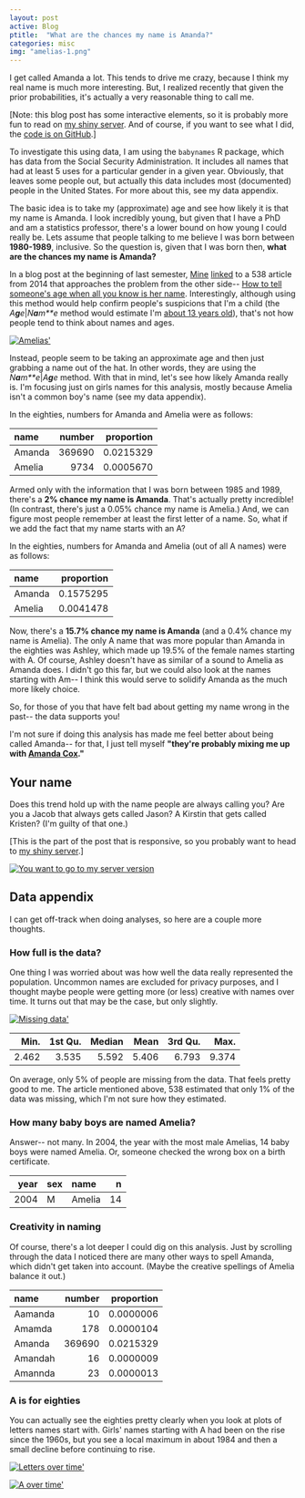 ```yaml
---
layout: post
active: Blog
ptitle:  "What are the chances my name is Amanda?" 
categories: misc
img: "amelias-1.png"
---
```


I get called Amanda a lot. This tends to drive me crazy, because I think
my real name is much more interesting. But, I realized recently that
given the prior probabilities, it's actually a very reasonable thing to
call me.

[Note: this blog post has some interactive elements, so it is probably more fun to read on [my shiny server](https://ameliamn.shinyapps.io/Amanda/). And of course, if you want to see what I did, the [code is on GitHub](https://github.com/AmeliaMN/shiny-server/blob/master/Amanda/Amanda.Rmd).]

<!--more-->

To investigate this using data, I am using the `babynames` R package,
which has data from the Social Security Administration. It includes all
names that had at least 5 uses for a particular gender in a given year.
Obviously, that leaves some people out, but actually this data includes
most (documented) people in the United States. For more about this, see
my data appendix.

The basic idea is to take my (approximate) age and see how likely it is
that my name is Amanda. I look incredibly young, but given that I have a
PhD and am a statistics professor, there's a lower bound on how young I
could really be. Lets assume that people talking to me believe I was
born between **1980-1989**, inclusive. So the question is, given that I
was born then, **what are the chances my name is Amanda?**

In a blog post at the beginning of last semester,
[Mine](http://www2.stat.duke.edu/~mc301/)
[linked](http://citizen-statistician.org/2016/08/13/a-timely-first-day-of-class-example-for-fall-2016-trump-tweets/)
to a 538 article from 2014 that approaches the problem from the other
side-- [How to tell someone's age when all you know is her
name](http://fivethirtyeight.com/features/how-to-tell-someones-age-when-all-you-know-is-her-name/).
Interestingly, although using this method would help confirm people's
suspicions that I'm a child (the *A**g**e*|*N**a**m**e* method would
estimate I'm [about 13 years
old](http://rhiever.github.io/name-age-calculator/index.html?Gender=F&Name=Amelia)),
that's not how people tend to think about names and ages.

<a class="thumb" href=""><img src="{{ site.baseurl }}/img/amelias-1.png" class="img-responsive" alt="Amelias'"></a>

Instead, people seem to be taking an approximate age and then just
grabbing a name out of the hat. In other words, they are using the
*N**a**m**e*|*A**g**e* method. With that in mind, let's see how likely
Amanda really is. I'm focusing just on girls names for this analysis,
mostly because Amelia isn't a common boy's name (see my data appendix).

In the eighties, numbers for Amanda and Amelia were as follows:

<table>
<thead>
<tr class="header">
<th align="left">name</th>
<th align="right">number</th>
<th align="right">proportion</th>
</tr>
</thead>
<tbody>
<tr class="odd">
<td align="left">Amanda</td>
<td align="right">369690</td>
<td align="right">0.0215329</td>
</tr>
<tr class="even">
<td align="left">Amelia</td>
<td align="right">9734</td>
<td align="right">0.0005670</td>
</tr>
</tbody>
</table>

Armed only with the information that I was born between 1985 and 1989,
there's a **2% chance my name is Amanda**. That's actually pretty
incredible! (In contrast, there's just a 0.05% chance my name is
Amelia.) And, we can figure most people remember at least the first
letter of a name. So, what if we add the fact that my name starts with
an A?

In the eighties, numbers for Amanda and Amelia (out of all A names) were
as follows:

<table>
<thead>
<tr class="header">
<th align="left">name</th>
<th align="right">proportion</th>
</tr>
</thead>
<tbody>
<tr class="odd">
<td align="left">Amanda</td>
<td align="right">0.1575295</td>
</tr>
<tr class="even">
<td align="left">Amelia</td>
<td align="right">0.0041478</td>
</tr>
</tbody>
</table>

Now, there's a **15.7% chance my name is Amanda** (and a 0.4% chance my
name is Amelia). The only A name that was more popular than Amanda in
the eighties was Ashley, which made up 19.5% of the female names
starting with A. Of course, Ashley doesn't have as similar of a sound to
Amelia as Amanda does. I didn't go this far, but we could also look at
the names starting with Am-- I think this would serve to solidify Amanda
as the much more likely choice.

So, for those of you that have felt bad about getting my name wrong in
the past-- the data supports you!

I'm not sure if doing this analysis has made me feel better about being
called Amanda-- for that, I just tell myself **"they're probably mixing
me up with [Amanda
Cox](http://www.nytco.com/amanda-cox-named-editor-the-upshot/)."**

Your name
---------

Does this trend hold up with the name people are always calling you? Are
you a Jacob that always gets called Jason? A Kirstin that gets called
Kristen? (I'm guilty of that one.)

[This is the part of the post that is responsive, so you probably want to head to [my shiny server](http://45.55.32.181/shiny/Amanda/).]

<a class="thumb" href="http://45.55.32.181/shiny/Amanda/"><img src="{{ site.baseurl }}/img/ShinyScreenShot.png" class="img-responsive" alt="You want to go to my server version"></a>


Data appendix
-------------

I can get off-track when doing analyses, so here are a couple more
thoughts.

### How full is the data?

One thing I was worried about was how well the data really represented
the population. Uncommon names are excluded for privacy purposes, and I
thought maybe people were getting more (or less) creative with names
over time. It turns out that may be the case, but only slightly.

<a class="thumb" href=""><img src="{{ site.baseurl }}/img/missingdata-1.png" class="img-responsive" alt="Missing data'"></a>

<table>
<thead>
<tr class="header">
<th align="right">Min.</th>
<th align="right">1st Qu.</th>
<th align="right">Median</th>
<th align="right">Mean</th>
<th align="right">3rd Qu.</th>
<th align="right">Max.</th>
</tr>
</thead>
<tbody>
<tr class="odd">
<td align="right">2.462</td>
<td align="right">3.535</td>
<td align="right">5.592</td>
<td align="right">5.406</td>
<td align="right">6.793</td>
<td align="right">9.374</td>
</tr>
</tbody>
</table>

On average, only 5% of people are missing from the data. That feels
pretty good to me. The article mentioned above, 538 estimated that only
1% of the data was missing, which I'm not sure how they estimated.

### How many baby boys are named Amelia?

Answer-- not many. In 2004, the year with the most male Amelias, 14 baby
boys were named Amelia. Or, someone checked the wrong box on a birth
certificate.

<table>
<thead>
<tr class="header">
<th align="right">year</th>
<th align="left">sex</th>
<th align="left">name</th>
<th align="right">n</th>
</tr>
</thead>
<tbody>
<tr class="odd">
<td align="right">2004</td>
<td align="left">M</td>
<td align="left">Amelia</td>
<td align="right">14</td>
</tr>
</tbody>
</table>

### Creativity in naming

Of course, there's a lot deeper I could dig on this analysis. Just by
scrolling through the data I noticed there are many other ways to spell
Amanda, which didn't get taken into account. (Maybe the creative
spellings of Amelia balance it out.)

<table>
<thead>
<tr class="header">
<th align="left">name</th>
<th align="right">number</th>
<th align="right">proportion</th>
</tr>
</thead>
<tbody>
<tr class="odd">
<td align="left">Aamanda</td>
<td align="right">10</td>
<td align="right">0.0000006</td>
</tr>
<tr class="even">
<td align="left">Amamda</td>
<td align="right">178</td>
<td align="right">0.0000104</td>
</tr>
<tr class="odd">
<td align="left">Amanda</td>
<td align="right">369690</td>
<td align="right">0.0215329</td>
</tr>
<tr class="even">
<td align="left">Amandah</td>
<td align="right">16</td>
<td align="right">0.0000009</td>
</tr>
<tr class="odd">
<td align="left">Amannda</td>
<td align="right">23</td>
<td align="right">0.0000013</td>
</tr>
</tbody>
</table>

### A is for eighties

You can actually see the eighties pretty clearly when you look at plots
of letters names start with. Girls' names starting with A had been on
the rise since the 1960s, but you see a local maximum in about 1984 and
then a small decline before continuing to rise.

<a class="thumb" href=""><img src="{{ site.baseurl }}/img/nameletters-1.png" class="img-responsive" alt="Letters over time'"></a>

<a class="thumb" href=""><img src="{{ site.baseurl }}/img/nameletters-2.png" class="img-responsive" alt="A over time'"></a>
